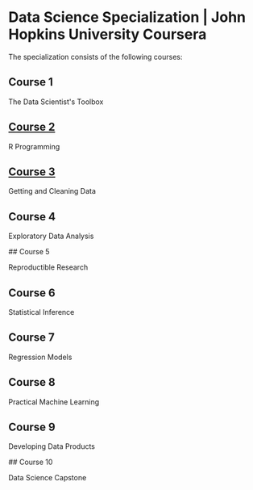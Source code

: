 # Data Science Specialization | John Hopkins University Coursera

The specialization consists of the following courses:


## Course 1

The Data Scientist's Toolbox


## [Course 2](https://github.com/PukkaPad/DataScienceR/tree/master/02_R)

R Programming


## [Course 3](https://github.com/PukkaPad/DataScienceR/tree/master/03_Getting_and_CleaningData)

Getting and Cleaning Data


## Course 4

Exploratory Data Analysis


## Course 5

Reproductible Research


## Course 6

Statistical Inference


## Course 7

Regression Models


## Course 8

Practical Machine Learning


## Course 9

Developing Data Products


## Course 10

Data Science Capstone